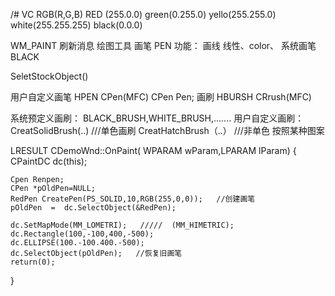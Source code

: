 /# VC
RGB(R,G,B)
RED (255.0.0)
green(0.255.0)
yello(255.255.0)
white(255.255.255)
black(0.0.0)


WM_PAINT   刷新消息
绘图工具 
    画笔 PEN
    功能： 画线 线性、color、
 系统画笔 BLACK
 
 
 SeletStockObject()
 
 
 用户自定义画笔
   HPEN CPen(MFC)
   CPen Pen;
画刷 HBURSH CRrush(MFC)

系统预定义画刷：
BLACK_BRUSH,WHITE_BRUSH,.......
用户自定义画刷：
  CreatSolidBrush(..)  ///单色画刷
  CreatHatchBrush（..） ///非单色  按照某种图案
 


   
   
   
LRESULT CDemoWnd::OnPaint(
WPARAM wParam,LPARAM lParam)
  {
    CPaintDC dc(this);
   
    Cpen Renpen;
    CPen *pOldPen=NULL;
    RedPen CreatePen(PS_SOLID,10,RGB(255,0,0));   //创建画笔 
    pOldPen  =  dc.SelectObject(&RedPen);

    dc.SetMapMode(MM_LOMETRI);   /////  (MM_HIMETRIC);
    dc.Rectangle(100,-100,400,-500);
    dc.ELLIPSE(100.-100.400.-500);
    dc.SelectObject(pOldPen);   //恢复旧画笔
    return(0);
  }
  
